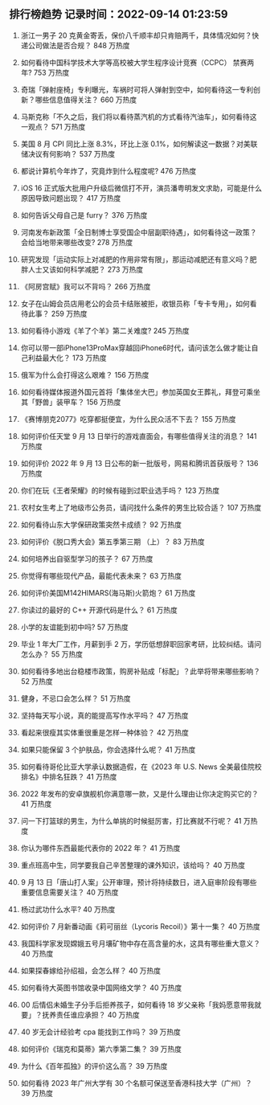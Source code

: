 
## 排行榜趋势 记录时间：2022-09-14 01:23:59
  
  1. 浙江一男子 20 克黄金寄丢，保价八千顺丰却只肯赔两千，具体情况如何？快递公司做法是否合规？ 848 万热度
    
  2. 如何看待中国科学技术大学等高校被大学生程序设计竞赛（CCPC） 禁赛两年? 753 万热度
    
  3. 奇瑞「弹射座椅」专利曝光，车祸时可将人弹射到空中，如何看待这一专利创新？哪些信息值得关注？ 660 万热度
    
  4. 马斯克称「不久之后，我们将以看待蒸汽机的方式看待汽油车」，如何看待这一观点？ 571 万热度
    
  5. 美国 8 月 CPI 同比上涨 8.3%，环比上涨 0.1%，如何解读这一数据？对美联储决议有何影响？ 537 万热度
    
  6. 都说计算机今年炸了，究竟炸到什么程度呢? 476 万热度
    
  7. iOS 16 正式版大批用户升级后微信打不开，演员潘粤明发文求助，可能是什么原因导致问题出现？ 417 万热度
    
  8. 如何告诉父母自己是 furry？ 376 万热度
    
  9. 河南发布新政策「全日制博士享受国企中层副职待遇」，如何看待这一政策？会给当地带来哪些改变? 278 万热度
    
  10. 研究发现「运动实际上对减肥的作用非常有限」，那运动减肥还有意义吗？肥胖人士又该如何科学减肥？ 273 万热度
    
  11. 《阿房宫赋》我可以不背吗？ 266 万热度
    
  12. 女子在山姆会员店用老公的会员卡结账被拒，收银员称「专卡专用」，如何看待此事？ 259 万热度
    
  13. 如何看待小游戏《羊了个羊》第二关难度? 245 万热度
    
  14. 你可以带一部iPhone13ProMax穿越回iPhone6时代，请问该怎么做才能让自己利益最大化？ 173 万热度
    
  15. 俄军为什么会打得这么艰难？ 156 万热度
    
  16. 如何看待媒体报道外国元首将「集体坐大巴」参加英国女王葬礼，拜登可乘坐其「野兽」装甲车？ 156 万热度
    
  17. 《赛博朋克2077》吃穿都挺便宜，为什么民众活不下去？ 155 万热度
    
  18. 如何评价任天堂 9 月 13 日举行的游戏直面会，有哪些值得关注的消息？ 141 万热度
    
  19. 如何评价 2022 年 9 月 13 日公布的新一批版号，网易和腾讯首获版号？ 136 万热度
    
  20. 你们在玩《王者荣耀》的时候有碰到过职业选手吗？ 123 万热度
    
  21. 农村女生考上了地级市公务员，请问找什么条件的男生比较合适？ 107 万热度
    
  22. 如何看待山东大学保研政策突然卡成绩？ 92 万热度
    
  23. 如何评价《脱口秀大会》第五季第三期 （上）？ 83 万热度
    
  24. 如何培养出自驱型学习的孩子？ 67 万热度
    
  25. 你觉得有哪些现代产品，最能代表未来？ 63 万热度
    
  26. 如何评价美国M142HIMARS(海马斯)火箭炮？ 61 万热度
    
  27. 你读过的最好的 C++ 开源代码是什么？ 61 万热度
    
  28. 小学的友谊能到初中吗? 57 万热度
    
  29. 毕业 1 年大厂工作，月薪到手 2 万，学历低想辞职回家考研，比较纠结。请问怎么办？ 55 万热度
    
  30. 如何看待多地出台稳楼市政策，购房补贴成「标配」？此举将带来哪些影响？ 52 万热度
    
  31. 健身，不忌口会怎么样？ 51 万热度
    
  32. 坚持每天写小说，真的能提高写作水平吗？ 47 万热度
    
  33. 看起来很瘦其实体重很重是怎样一种体验？ 42 万热度
    
  34. 如果只能保留 3 个护肤品，你会选择什么呢？ 41 万热度
    
  35. 如何看待哥伦比亚大学承认数据造假，在《2023 年 U.S. News 全美最佳院校排名》中排名狂跌？ 41 万热度
    
  36. 2022 年发布的安卓旗舰机你满意哪一款，又是什么理由让你决定购买它的？ 41 万热度
    
  37. 问一下打篮球的男生，为什么单挑的时候挺厉害，打比赛就不行呢？ 41 万热度
    
  38. 你认为哪件东西最能代表你的 2022 年？ 41 万热度
    
  39. 重点班高中生，同学要我自己辛苦整理的课外知识，该给吗？ 40 万热度
    
  40. 9 月 13 日「唐山打人案」公开审理，预计将持续数日，进入庭审阶段有哪些重要信息需要关注？ 40 万热度
    
  41. 杨过武功什么水平? 40 万热度
    
  42. 如何评价 7 月新番动画《莉可丽丝（Lycoris Recoil）》第十一集？ 40 万热度
    
  43. 我国科学家发现嫦娥五号月壤矿物中存在高含量的水，这具有哪些重大意义？ 40 万热度
    
  44. 如果探春嫁给孙绍祖，会怎么样？ 40 万热度
    
  45. 如何看待大英图书馆收录中国网络文学？ 40 万热度
    
  46. 00 后情侣未婚生子分手后拒养孩子，如何看待 18 岁父亲称「我妈愿意带我就要」？抚养责任谁应承担？ 40 万热度
    
  47. 40 岁无会计经验考 cpa 能找到工作吗？ 39 万热度
    
  48. 如何评价《瑞克和莫蒂》第六季第二集？ 39 万热度
    
  49. 为什么《百年孤独》的评价这么高？ 39 万热度
    
  50. 如何看待 2023 年广州大学有 30 个名额可保送至香港科技大学（广州）？ 39 万热度
    